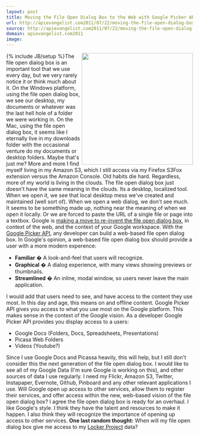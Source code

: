 ```yaml
---
layout: post
title: Moving the File Open Dialog Box to the Web with Google Picker API
url: http://apievangelist.com2011/07/22/moving-the-file-open-dialog-box-to-the-web-with-google-picker-api/
source: http://apievangelist.com2011/07/22/moving-the-file-open-dialog-box-to-the-web-with-google-picker-api/
domain: apievangelist.com2011
image: 
---
```

{% include JB/setup %}<img src="http://kinlane-productions.s3.amazonaws.com/file-open-dialog.png"  width="300" align="right" />The file open dialog box is an important tool that we use every day, but we very rarely notice it or think much about it.
On the Windows platform, using the file open dialog box, we see our desktop, my documents or whatever was the last hell hole of a folder we were working in.
On the Mac, using the file open dialog box, it seems like I eternally live in my downloads folder with the occasional venture do my documents or desktop folders. Maybe that's just me?
More and more I find myself living in my Amazon S3, which I still access via my Firefox S3Fox extension versus the Amazon Console. Old habits die hard. Regardless, more of my world is living in the clouds.
The file open dialog box just doesn't have the same meaning in the clouds. Its a desktop, localized tool. When we open it, we see that local desktop mess we've created and maintained (well sort of).
When we open a web dialog, we don't see much. It seems to be something made up, nothing near the meaning of when we open it locally. Or we are forced to paste the URL of a single file or page into a textbox.
Google is <a title="making a move to re-invent the File Open Dialog" href="http://googlecode.blogspot.com/2011/07/get-picky-with-google-picker-api.html">making a move to re-invent the file open dialog box</a>, in context of the web, and the context of your Google workspace.
With the <a title="Google Picker API" href="http://code.google.com/apis/picker/docs/index.html">Google Picker API</a>, any developer can build a web-based file open dialog box. In Google's opinion, a web-based file open dialog box should provide a user with a more modern experence:
<ul>
     <li>
          <strong>Familiar</strong> � A look-and-feel that users will recognize.
     </li>
     <li>
          <strong>Graphical</strong> � A dialog experience, with many views showing previews or thumbnails.
     </li>
     <li>
          <strong>Streamlined</strong> � An inline, modal window, so users never leave the main application.
     </li>
</ul>I would add that users need to see, and have access to the content they use most. In this day and age, this means on and offline content. Google Picker API gives you access to what you use most on the Google platform. This makes sense in the context of the Google vision.
As a developer Google Picker API provides you display access to a users:
<ul>
     <li>Google Docs (Folders, Docs, Spreadsheets, Presentations)
     </li>
     <li>Picasa Web Folders
     </li>
     <li>Videos (Youtube?)
     </li>
</ul>Since I use Google Docs and Picassa heavily, this will help, but I still don't consider this the next generation of the file open dialog box.
I would like to see all of my Google Data (I'm sure Google is working on this), and other sources of data I use regularly. I need my Flickr, Amazon S3, Twitter, Instapaper, Evernote, Github, Pinboard and any other relevant applications I use.
Will Google open up access to other services, allow them to register their services, and offer access within the new, web-based vision of the file open dialog box?
I agree the file open dialog box is ready for an overhaul. I like Google's style. I think they have the talent and resources to make it happen. I also think they will recognize the importance of opening up access to other services.
<strong>One last random thought:</strong> When will my file open dialog box give me access to my <a title="Locker Project" href="http://lockerproject.org/">Locker Project</a> data?
